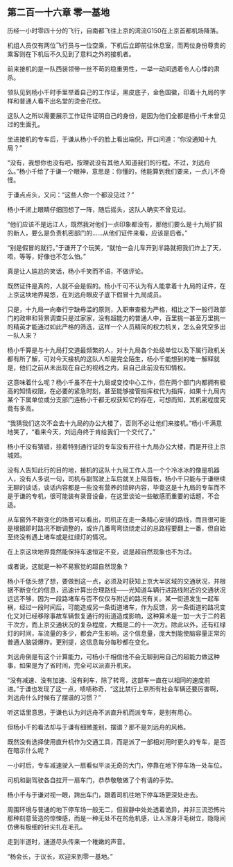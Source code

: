 ## 第二百一十六章 零一基地
历经一小时零四十分的飞行，自南都飞往上京的湾流G150在上京首都机场降落。

机组人员仅有两位飞行员与一位空乘，下机后立即前往休息室，而两位身份尊贵的乘客则在下机后不久见到了意料之外的接机者。

前来接机的是一队西装领带一丝不苟的稳重男性，一举一动间透着令人心悸的肃杀。

领队见到杨小千时手里举着自己的工作证，黑皮底子，金色国徽，印着十九局的字样和普通人看不出名堂的烫金花纹。

这队人之所以需要展示工作证件证明自己的身份，是因为他们全都是杨小千未曾见过的生面孔。

坐进接机的专车后，于谦从杨小千的脸上看出端倪，开口问道：“你没通知十九局？”

“没有，我想你也没有吧，按理说没有其他人知道我们的行程。不过，刘远舟么。”杨小千给了于谦一个眼神，意思是：你懂的，他能算到我们要来，一点儿不奇怪。

于谦点点头，又问：“这些人你一个都没见过？”

杨小千闭上眼睛仔细回想了一阵，随后摇头，这队人确实不曾见过。

“他们应该不是远江人，既然我对他们一点印象都没有，那他们要么是十九局扩招的新人，要么是负责机密部门的……从他们证件来看，应该是后者。”

“别是假冒的就行。”于谦开了个玩笑，“就怕一会儿车开到半路就把我们炸上了天，唔，等等，好像也不怎么怕。”

真是让人尴尬的笑话，杨小千笑而不语，不做评论。

既然证件是真的，人就不会是假的。杨小千可不认为有人能拿着十九局的证件，在上京这块地界晃悠，在刘远舟眼皮子底下假冒十九局成员。

只是，十九局一向奉行宁缺毋滥的原则，入职审查极为严格，相比之下一般行政部门的政审和背景调查只是过家家，没有超能力的普通人中，百里挑一甚至万里挑一的精英才能通过如此严格的筛选，这样一个人员精简的权力机关，怎么会凭空多出一队人来？

杨小千算是与十九局打交道最频繁的人，对十九局各个处级单位以及下属行政机关都有所了解，可对今天接机的这队人却是完全陌生，杨小千能想到的唯一解释就是，他们之前从未出现在自己的视线之内，且自己此前没有知情权。

这意味着什么呢？杨小千虽不在十九局或变控中心工作，但在两个部门内都拥有极高的知情权限，在必要的紧急时刻，甚至能够接管指挥权代为指挥，如果十九局内某个下属单位或分支部门连杨小千都无权获知它的存在，可想而知，其机密程度究竟有多高。

“我猜我们这次不会去十九局的办公大楼了，否则不必让他们来接机。”杨小千满意地笑了，“看来今天，刘远舟终于肯给我们一个交代了。”

杨小千没有猜错，挂着特别通行证的专车没有开往十九局办公大楼，而是开往上京城郊。

没有人告知此行的目的地，接机的这队十九局工作人员一个个冷冰冰的像是机器人，没有人多说一句，司机与副驾驶上车后就关上隔音板，杨小千只能与于谦继续无聊的谈话，谈话内容都是一些没有营养的琐碎内容，毕竟这是十九局的专车而不是于谦的专机，很可能装有录音设备，在这里谈论一些敏感而重要的话题，不合适。

从车窗外不断变化的场景可以看出，司机正在走一条精心安排的路线，而且很可能是根据即时路况不断调整的，或许几番弯弯绕绕走过的总路程要翻上一番，但自始至终没有遇上堵车或是红绿灯的情况。

在上京这块地界竟然能保持车速恒定不变，说是超自然现象也不为过。

或者说，这就是一种不易察觉的超自然现象？

杨小千低头想了想，要做到这一点，必须及时获知上京大半区域的交通状况，并根据不断变化的信息，迅速计算出合理路线——光知道车辆行进路线附近的交通状况远远不够，因为一段路堵车与否不仅仅与附近的路况有关。某一街道发生一起车祸，经过一段时间后，可能造成另一条街道堵车，作为反馈，另一条街道的路况变化又对已经移除事故车辆恢复通行的街道造成影响，这种算术是一加一大于二的若干次方，而上京交通状况的复杂程度，大概是二的十一次方。除此以外，还有红绿灯的时间，车流量的多少，都会产生影响，这个信息量，庞大到能使脑容量正常的普通人脑袋爆炸。更别提，这信息每分每秒都在变化。

刘远舟倒是有这个计算能力，可杨小千相信他不会无聊到用自己的超能力做这种事，如果是为了省时间，完全可以派直升机来。

“没有减速、没有加速、没有刹车，除了转弯，这部车一直在以相同的速度前进。”于谦也发现了这一点，啧啧称奇，“这比禁行上京所有社会车辆还要厉害啊，刘远舟什么时候有了摆谱的习惯？”

听这话里意思，于谦也认为刘远舟不派直升机而派专车，是别有用心。

但杨小千的看法却与于谦有细微差别，摆谱？那不是刘远舟的风格。

既然没有选择使用直升机作为交通工具，而是派了一部相对用时更久的专车，是否在暗示什么呢？

一小时后，专车减速驶入一扇看似平淡无奇的大门，停靠在地下停车场一处车位。

司机和副驾驶各自拉开一扇车门，恭恭敬敬做了个有请的手势。

杨小千与于谦对视一眼，跨出车门，跟着司机往地下停车场更深处走去。

周围环境与普通的地下停车场一般无二，但寂静中处处透着诡异，并非三流恐怖片那种刻意营造的惊悚感，而是一种无处不在的危机感，让人浑身汗毛树立，隐隐间仿佛有极细的针尖扎在毛孔。

走到半道时，通道尽头传来一个稚嫩的声音。

“杨会长，于议长，欢迎来到零一基地。”

